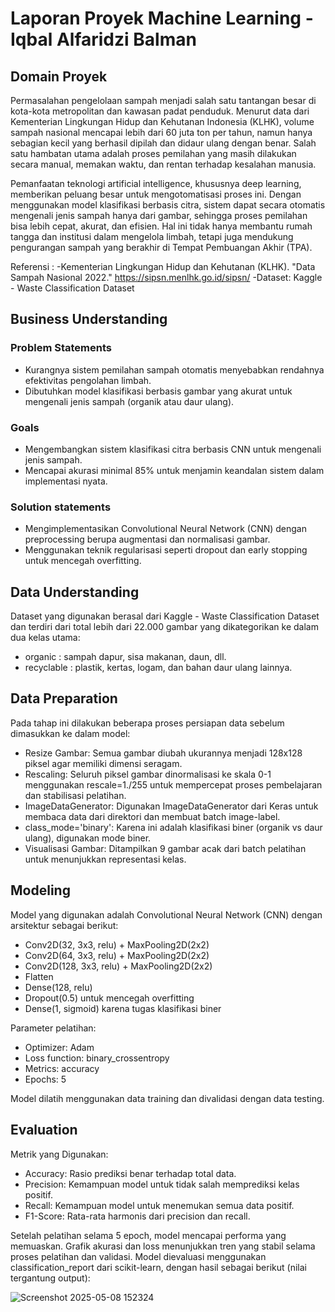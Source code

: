 # Laporan Proyek Machine Learning - Iqbal Alfaridzi Balman
## Domain Proyek

Permasalahan pengelolaan sampah menjadi salah satu tantangan besar di kota-kota metropolitan dan kawasan padat penduduk. Menurut data dari Kementerian Lingkungan Hidup dan Kehutanan Indonesia (KLHK), volume sampah nasional mencapai lebih dari 60 juta ton per tahun, namun hanya sebagian kecil yang berhasil dipilah dan didaur ulang dengan benar. Salah satu hambatan utama adalah proses pemilahan yang masih dilakukan secara manual, memakan waktu, dan rentan terhadap kesalahan manusia.

Pemanfaatan teknologi artificial intelligence, khususnya deep learning, memberikan peluang besar untuk mengotomatisasi proses ini. Dengan menggunakan model klasifikasi berbasis citra, sistem dapat secara otomatis mengenali jenis sampah hanya dari gambar, sehingga proses pemilahan bisa lebih cepat, akurat, dan efisien. Hal ini tidak hanya membantu rumah tangga dan institusi dalam mengelola limbah, tetapi juga mendukung pengurangan sampah yang berakhir di Tempat Pembuangan Akhir (TPA).

Referensi :
-Kementerian Lingkungan Hidup dan Kehutanan (KLHK). "Data Sampah Nasional 2022." https://sipsn.menlhk.go.id/sipsn/
-Dataset: Kaggle - Waste Classification Dataset

## Business Understanding

### Problem Statements

- Kurangnya sistem pemilahan sampah otomatis menyebabkan rendahnya efektivitas pengolahan limbah.
- Dibutuhkan model klasifikasi berbasis gambar yang akurat untuk mengenali jenis sampah (organik atau daur ulang).

### Goals

- Mengembangkan sistem klasifikasi citra berbasis CNN untuk mengenali jenis sampah.
- Mencapai akurasi minimal 85% untuk menjamin keandalan sistem dalam implementasi nyata.

### Solution statements
- Mengimplementasikan Convolutional Neural Network (CNN) dengan preprocessing berupa augmentasi dan normalisasi gambar.
- Menggunakan teknik regularisasi seperti dropout dan early stopping untuk mencegah overfitting.

## Data Understanding
Dataset yang digunakan berasal dari Kaggle - Waste Classification Dataset dan terdiri dari total lebih dari 22.000 gambar yang dikategorikan ke dalam dua kelas utama:
- organic : sampah dapur, sisa makanan, daun, dll.
- recyclable : plastik, kertas, logam, dan bahan daur ulang lainnya.

## Data Preparation
Pada tahap ini dilakukan beberapa proses persiapan data sebelum dimasukkan ke dalam model:
- Resize Gambar: Semua gambar diubah ukurannya menjadi 128x128 piksel agar memiliki dimensi seragam.
- Rescaling: Seluruh piksel gambar dinormalisasi ke skala 0-1 menggunakan rescale=1./255 untuk mempercepat proses pembelajaran dan stabilisasi pelatihan.
- ImageDataGenerator: Digunakan ImageDataGenerator dari Keras untuk membaca data dari direktori dan membuat batch image-label.
- class_mode='binary': Karena ini adalah klasifikasi biner (organik vs daur ulang), digunakan mode biner.
- Visualisasi Gambar: Ditampilkan 9 gambar acak dari batch pelatihan untuk menunjukkan representasi kelas.

## Modeling
Model yang digunakan adalah Convolutional Neural Network (CNN) dengan arsitektur sebagai berikut:
- Conv2D(32, 3x3, relu) + MaxPooling2D(2x2)
- Conv2D(64, 3x3, relu) + MaxPooling2D(2x2)
- Conv2D(128, 3x3, relu) + MaxPooling2D(2x2)
- Flatten
- Dense(128, relu)
- Dropout(0.5) untuk mencegah overfitting
- Dense(1, sigmoid) karena tugas klasifikasi biner

Parameter pelatihan:
- Optimizer: Adam
- Loss function: binary_crossentropy
- Metrics: accuracy
- Epochs: 5

Model dilatih menggunakan data training dan divalidasi dengan data testing.

## Evaluation
Metrik yang Digunakan:
- Accuracy: Rasio prediksi benar terhadap total data.
- Precision: Kemampuan model untuk tidak salah memprediksi kelas positif.
- Recall: Kemampuan model untuk menemukan semua data positif.
- F1-Score: Rata-rata harmonis dari precision dan recall.

Setelah pelatihan selama 5 epoch, model mencapai performa yang memuaskan. Grafik akurasi dan loss menunjukkan tren yang stabil selama proses pelatihan dan validasi. Model dievaluasi menggunakan classification_report dari scikit-learn, dengan hasil sebagai berikut (nilai tergantung output):

![Screenshot 2025-05-08 152324](https://github.com/user-attachments/assets/ae5e37d4-551d-44ce-b2f2-84bf99dd92b7)



